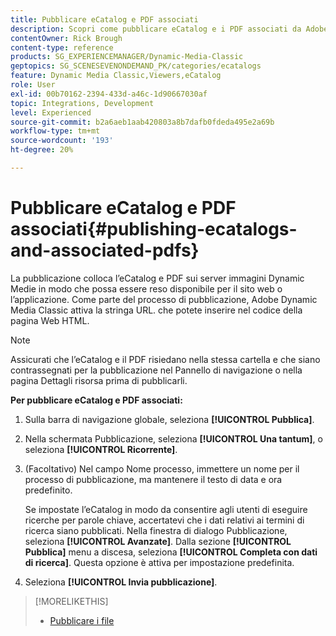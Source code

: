 ```yaml
---
title: Pubblicare eCatalog e PDF associati
description: Scopri come pubblicare eCatalog e i PDF associati da Adobe Dynamic Media Classic.
contentOwner: Rick Brough
content-type: reference
products: SG_EXPERIENCEMANAGER/Dynamic-Media-Classic
geptopics: SG_SCENESEVENONDEMAND_PK/categories/ecatalogs
feature: Dynamic Media Classic,Viewers,eCatalog
role: User
exl-id: 00b70162-2394-433d-a46c-1d90667030af
topic: Integrations, Development
level: Experienced
source-git-commit: b2a6aeb1aab420803a8b7dafb0fdeda495e2a69b
workflow-type: tm+mt
source-wordcount: '193'
ht-degree: 20%

---
```


# Pubblicare eCatalog e PDF associati{#publishing-ecatalogs-and-associated-pdfs}

La pubblicazione colloca l’eCatalog e PDF sui server immagini Dynamic Medie in modo che possa essere reso disponibile per il sito web o l’applicazione. Come parte del processo di pubblicazione, Adobe Dynamic Media Classic attiva la stringa URL. che potete inserire nel codice della pagina Web HTML.

>[!NOTE]
>
>Assicurati che l’eCatalog e il PDF risiedano nella stessa cartella e che siano contrassegnati per la pubblicazione nel Pannello di navigazione o nella pagina Dettagli risorsa prima di pubblicarli.

**Per pubblicare eCatalog e PDF associati:**

1. Sulla barra di navigazione globale, seleziona **[!UICONTROL Pubblica]**.
1. Nella schermata Pubblicazione, seleziona **[!UICONTROL Una tantum]**, o seleziona **[!UICONTROL Ricorrente]**.
1. (Facoltativo) Nel campo Nome processo, immettere un nome per il processo di pubblicazione, ma mantenere il testo di data e ora predefinito.

   Se impostate l’eCatalog in modo da consentire agli utenti di eseguire ricerche per parole chiave, accertatevi che i dati relativi ai termini di ricerca siano pubblicati. Nella finestra di dialogo Pubblicazione, seleziona **[!UICONTROL Avanzate]**. Dalla sezione **[!UICONTROL Pubblica]** menu a discesa, seleziona **[!UICONTROL Completa con dati di ricerca]**. Questa opzione è attiva per impostazione predefinita.

1. Seleziona **[!UICONTROL Invia pubblicazione]**.

>[!MORELIKETHIS]
>
>* [Pubblicare i file](publishing-files.md)
